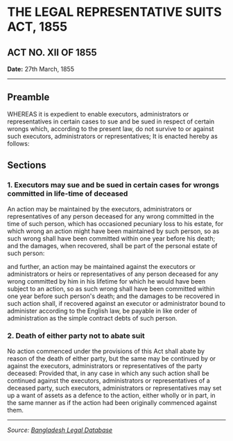 # THE LEGAL REPRESENTATIVE SUITS ACT, 1855

## ACT NO. XII OF 1855

**Date:** 27th March, 1855

---

## Preamble

WHEREAS it is expedient to enable executors, administrators or representatives in certain cases to sue and be sued in respect of certain wrongs which, according to the present law, do not survive to or against such executors, administrators or representatives; It is enacted hereby as follows:

## Sections

### 1. Executors may sue and be sued in certain cases for wrongs committed in life-time of deceased

An action may be maintained by the executors, administrators or representatives of any person deceased for any wrong committed in the time of such person, which has occasioned pecuniary loss to his estate, for which wrong an action might have been maintained by such person, so as such wrong shall have been committed within one year before his death; and the damages, when recovered, shall be part of the personal estate of such person:

and further, an action may be maintained against the executors or administrators or heirs or representatives of any person deceased for any wrong committed by him in his lifetime for which he would have been subject to an action, so as such wrong shall have been committed within one year before such person's death; and the damages to be recovered in such action shall, if recovered against an executor or administrator bound to administer according to the English law, be payable in like order of administration as the simple contract debts of such person.

### 2. Death of either party not to abate suit

No action commenced under the provisions of this Act shall abate by reason of the death of either party, but the same may be continued by or against the executors, administrators or representatives of the party deceased: Provided that, in any case in which any such action shall be continued against the executors, administrators or representatives of a deceased party, such executors, administrators or representatives may set up a want of assets as a defence to the action, either wholly or in part, in the same manner as if the action had been originally commenced against them.

---

*Source: [Bangladesh Legal Database](http://bdlaws.minlaw.gov.bd/act-details-6.html)*
